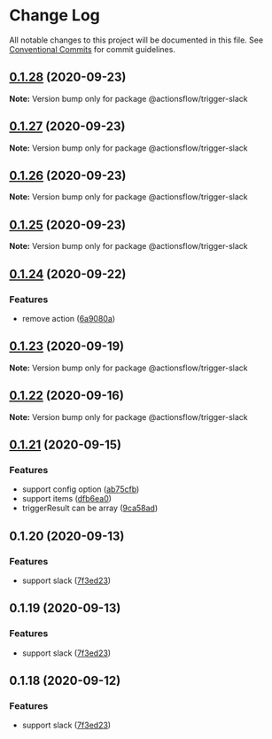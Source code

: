 # Change Log

All notable changes to this project will be documented in this file.
See [Conventional Commits](https://conventionalcommits.org) for commit guidelines.

## [0.1.28](https://github.com/actionsflow/actionsflow/compare/@actionsflow/trigger-slack@0.1.27...@actionsflow/trigger-slack@0.1.28) (2020-09-23)

**Note:** Version bump only for package @actionsflow/trigger-slack

## [0.1.27](https://github.com/actionsflow/actionsflow/compare/@actionsflow/trigger-slack@0.1.26...@actionsflow/trigger-slack@0.1.27) (2020-09-23)

**Note:** Version bump only for package @actionsflow/trigger-slack

## [0.1.26](https://github.com/actionsflow/actionsflow/compare/@actionsflow/trigger-slack@0.1.25...@actionsflow/trigger-slack@0.1.26) (2020-09-23)

**Note:** Version bump only for package @actionsflow/trigger-slack

## [0.1.25](https://github.com/actionsflow/actionsflow/compare/@actionsflow/trigger-slack@0.1.24...@actionsflow/trigger-slack@0.1.25) (2020-09-23)

**Note:** Version bump only for package @actionsflow/trigger-slack

## [0.1.24](https://github.com/actionsflow/actionsflow/compare/@actionsflow/trigger-slack@0.1.23...@actionsflow/trigger-slack@0.1.24) (2020-09-22)

### Features

- remove action ([6a9080a](https://github.com/actionsflow/actionsflow/commit/6a9080a4e6254a95e34316caa4122022d7b8f4be))

## [0.1.23](https://github.com/actionsflow/actionsflow/compare/@actionsflow/trigger-slack@0.1.22...@actionsflow/trigger-slack@0.1.23) (2020-09-19)

**Note:** Version bump only for package @actionsflow/trigger-slack

## [0.1.22](https://github.com/actionsflow/actionsflow/compare/@actionsflow/trigger-slack@0.1.21...@actionsflow/trigger-slack@0.1.22) (2020-09-16)

**Note:** Version bump only for package @actionsflow/trigger-slack

## [0.1.21](https://github.com/actionsflow/actionsflow/compare/@actionsflow/trigger-slack@0.1.20...@actionsflow/trigger-slack@0.1.21) (2020-09-15)

### Features

- support config option ([ab75cfb](https://github.com/actionsflow/actionsflow/commit/ab75cfbcb59fffb6f007d96cc2f6665015632109))
- support items ([dfb6ea0](https://github.com/actionsflow/actionsflow/commit/dfb6ea0f570be4497c23ab0c0058714fbc71df5e))
- triggerResult can be array ([9ca58ad](https://github.com/actionsflow/actionsflow/commit/9ca58ad2f452826867fa15e74adde3a37994bfbd))

## 0.1.20 (2020-09-13)

### Features

- support slack ([7f3ed23](https://github.com/actionsflow/actionsflow/commit/7f3ed23d4c9cd4d1845bf6bd00692726ad6543f5))

## 0.1.19 (2020-09-13)

### Features

- support slack ([7f3ed23](https://github.com/actionsflow/actionsflow/commit/7f3ed23d4c9cd4d1845bf6bd00692726ad6543f5))

## 0.1.18 (2020-09-12)

### Features

- support slack ([7f3ed23](https://github.com/actionsflow/actionsflow/commit/7f3ed23d4c9cd4d1845bf6bd00692726ad6543f5))

